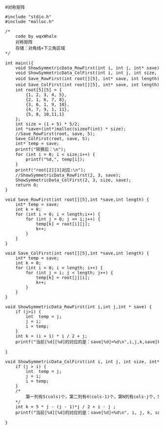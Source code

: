 #对称矩阵

<pre>
#include "stdio.h"
#include "malloc.h"

/*
	code by wqxWhale
	对称矩阵
	存储：对角线+下三角区域
*/

int main(){
	void ShowSymmetricData_RowFirst(int i, int j, int* save);
	void ShowSymmetricData_ColFirst(int i, int j, int size, int* save);
	void Save_RowFirst(int root[][5], int* save, int length);//按行优先
	void Save_ColFirst(int root[][5], int* save, int length);//按列优先
	int root[5][5] = {
		{1, 2, 3, 4, 5},
		{2, 1, 6, 7, 8},
		{3, 6, 1, 9, 10},
		{4, 7, 9, 1, 11},
		{5, 8, 10,11,1}
	};
	int size = (1 + 5) * 5/2; 
	int *save=(int*)malloc(sizeof(int) * size);
	//Save_RowFirst(root, save, 5);
	Save_ColFirst(root, save, 5);
	int* temp = save;
	printf("转换后：\n");
	for (int i = 0; i < size;i++) {
		printf("%d,", temp[i]);
	}
	printf("root[2][3]对应:\n");
	//ShowSymmetricData_RowFirst(2, 3, save);
	ShowSymmetricData_ColFirst(2, 3, size, save);
    return 0;
}

void Save_RowFirst(int root[][5],int *save,int length) {
	int* temp = save;
	int k = 0;
	for (int i = 0; i < length;i++) {
		for (int j = 0; j <= i;j++) {
			temp[k] = root[i][j];
			k++;
		}
	}
}

void Save_ColFirst(int root[][5],int *save,int length) {
	int* temp = save;
	int k = 0;
	for (int i = 0; i < length; i++) {
		for (int j = i; j < length; j++) {
			temp[k] = root[j][i];
			k++;
		}
	}
}

void ShowSymmetricData_RowFirst(int i,int j,int * save) {
	if (j>i) {
		int  temp = j;
		j = i;
		i = temp;
	}
	int k = (i + 1) * i / 2 + j;
	printf("当前[%d][%d]的对应的是：save[%d]=%d\n",i,j,k,save[k]);

}

void ShowSymmetricData_ColFirst(int i, int j, int size, int* save) {
	if (j > i) {
		int  temp = j;
		j = i;
		i = temp;
	}
	/*
		第一列有5(cols)个，第二列有4(cols-1)个，第N列有cols-j个，5*j-(j-1)j/2+i-j
	*/
	int k = 5 * j - (j - 1)*j / 2 + i - j ;
	printf("当前[%d][%d]的对应的是：save[%d]=%d\n", i, j, k, save[k]);

}
</pre>